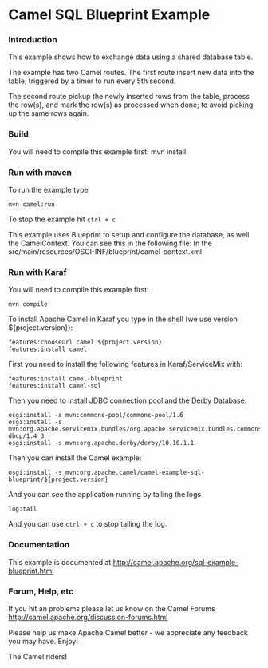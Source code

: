 # Camel SQL Blueprint Example

### Introduction
This example shows how to exchange data using a shared database table.

The example has two Camel routes. The first route insert new data into the table,
triggered by a timer to run every 5th second.

The second route pickup the newly inserted rows from the table,
process the row(s), and mark the row(s) as processed when done;
to avoid picking up the same rows again.

### Build
You will need to compile this example first:
  mvn install


### Run with maven
To run the example type

	mvn camel:run

To stop the example hit `ctrl + c`

This example uses Blueprint to setup and configure the database,
as well the CamelContext. You can see this in the following file:
In the src/main/resources/OSGI-INF/blueprint/camel-context.xml

### Run with Karaf
You will need to compile this example first:

	mvn compile

To install Apache Camel in Karaf you type in the shell (we use version ${project.version}):

	features:chooseurl camel ${project.version}
	features:install camel

First you need to install the following features in Karaf/ServiceMix with:

	features:install camel-blueprint
	features:install camel-sql

Then you need to install JDBC connection pool and the Derby Database:

	osgi:install -s mvn:commons-pool/commons-pool/1.6
	osgi:install -s mvn:org.apache.servicemix.bundles/org.apache.servicemix.bundles.commons-dbcp/1.4_3
	osgi:install -s mvn:org.apache.derby/derby/10.10.1.1

Then you can install the Camel example:

	osgi:install -s mvn:org.apache.camel/camel-example-sql-blueprint/${project.version}

And you can see the application running by tailing the logs

	log:tail

And you can use `ctrl + c` to stop tailing the log.

### Documentation
This example is documented at <http://camel.apache.org/sql-example-blueprint.html>

### Forum, Help, etc

If you hit an problems please let us know on the Camel Forums
	<http://camel.apache.org/discussion-forums.html>

Please help us make Apache Camel better - we appreciate any feedback you may
have.  Enjoy!



The Camel riders!
